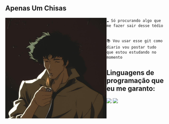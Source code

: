 ## Apenas Um Chisas 
<div>
<img align="left" src="https://github.com/RenChisaki/RenChisaki/blob/main/image/spike.jpg" alt="spike de cowboy bebop" width="320"/> 

```
☁ Só procurando algo que me fazer sair desse tédio 


📚 Vou usar esse git como diario vou postar tudo que estou estudando no momento
```
<div>

## Linguagens de programação que eu me garanto:

<div>
<img height=50 src="https://cdn.jsdelivr.net/gh/devicons/devicon/icons/c/c-original.svg"/>
<img height=50 src="https://cdn-icons-png.flaticon.com/512/6132/6132222.png"/>
<div>
